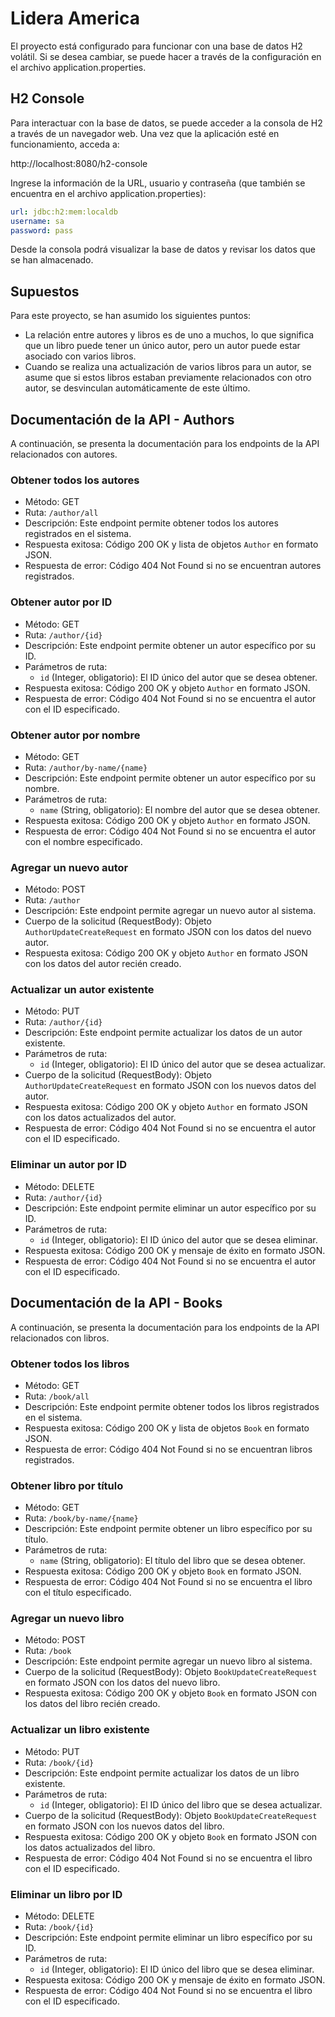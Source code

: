 # Lidera America

El proyecto está configurado para funcionar con una base de datos H2 volátil. Si se desea cambiar, 
se puede hacer a través de la configuración en el archivo application.properties.

## H2 Console

Para interactuar con la base de datos, se puede acceder a la consola de H2 a través de un navegador web. Una vez que la aplicación esté en funcionamiento, acceda a:

http://localhost:8080/h2-console

Ingrese la información de la URL, usuario y contraseña (que también se encuentra en el archivo application.properties):

```yml
url: jdbc:h2:mem:localdb
username: sa 
password: pass
```

Desde la consola podrá visualizar la base de datos y revisar los datos que se han almacenado.

## Supuestos
Para este proyecto, se han asumido los siguientes puntos:

* La relación entre autores y libros es de uno a muchos,
  lo que significa que un libro puede tener un único autor, pero un autor puede estar asociado con varios libros.
* Cuando se realiza una actualización de varios libros para un autor,
  se asume que si estos libros estaban previamente relacionados con otro autor, se desvinculan automáticamente de este último.

## Documentación de la API - Authors

A continuación, se presenta la documentación para los endpoints de la API relacionados con autores.

### Obtener todos los autores

- Método: GET
- Ruta: `/author/all`
- Descripción: Este endpoint permite obtener todos los autores registrados en el sistema.
- Respuesta exitosa: Código 200 OK y lista de objetos `Author` en formato JSON.
- Respuesta de error: Código 404 Not Found si no se encuentran autores registrados.

### Obtener autor por ID

- Método: GET
- Ruta: `/author/{id}`
- Descripción: Este endpoint permite obtener un autor específico por su ID.
- Parámetros de ruta:
  - `id` (Integer, obligatorio): El ID único del autor que se desea obtener.
- Respuesta exitosa: Código 200 OK y objeto `Author` en formato JSON.
- Respuesta de error: Código 404 Not Found si no se encuentra el autor con el ID especificado.

### Obtener autor por nombre

- Método: GET
- Ruta: `/author/by-name/{name}`
- Descripción: Este endpoint permite obtener un autor específico por su nombre.
- Parámetros de ruta:
  - `name` (String, obligatorio): El nombre del autor que se desea obtener.
- Respuesta exitosa: Código 200 OK y objeto `Author` en formato JSON.
- Respuesta de error: Código 404 Not Found si no se encuentra el autor con el nombre especificado.

### Agregar un nuevo autor

- Método: POST
- Ruta: `/author`
- Descripción: Este endpoint permite agregar un nuevo autor al sistema.
- Cuerpo de la solicitud (RequestBody): Objeto `AuthorUpdateCreateRequest` en formato JSON con los datos del nuevo autor.
- Respuesta exitosa: Código 200 OK y objeto `Author` en formato JSON con los datos del autor recién creado.

### Actualizar un autor existente

- Método: PUT
- Ruta: `/author/{id}`
- Descripción: Este endpoint permite actualizar los datos de un autor existente.
- Parámetros de ruta:
  - `id` (Integer, obligatorio): El ID único del autor que se desea actualizar.
- Cuerpo de la solicitud (RequestBody): Objeto `AuthorUpdateCreateRequest` en formato JSON con los nuevos datos del autor.
- Respuesta exitosa: Código 200 OK y objeto `Author` en formato JSON con los datos actualizados del autor.
- Respuesta de error: Código 404 Not Found si no se encuentra el autor con el ID especificado.

### Eliminar un autor por ID

- Método: DELETE
- Ruta: `/author/{id}`
- Descripción: Este endpoint permite eliminar un autor específico por su ID.
- Parámetros de ruta:
  - `id` (Integer, obligatorio): El ID único del autor que se desea eliminar.
- Respuesta exitosa: Código 200 OK y mensaje de éxito en formato JSON.
- Respuesta de error: Código 404 Not Found si no se encuentra el autor con el ID especificado.

## Documentación de la API - Books

A continuación, se presenta la documentación para los endpoints de la API relacionados con libros.

### Obtener todos los libros

- Método: GET
- Ruta: `/book/all`
- Descripción: Este endpoint permite obtener todos los libros registrados en el sistema.
- Respuesta exitosa: Código 200 OK y lista de objetos `Book` en formato JSON.
- Respuesta de error: Código 404 Not Found si no se encuentran libros registrados.

### Obtener libro por título

- Método: GET
- Ruta: `/book/by-name/{name}`
- Descripción: Este endpoint permite obtener un libro específico por su título.
- Parámetros de ruta:
  - `name` (String, obligatorio): El título del libro que se desea obtener.
- Respuesta exitosa: Código 200 OK y objeto `Book` en formato JSON.
- Respuesta de error: Código 404 Not Found si no se encuentra el libro con el título especificado.

### Agregar un nuevo libro

- Método: POST
- Ruta: `/book`
- Descripción: Este endpoint permite agregar un nuevo libro al sistema.
- Cuerpo de la solicitud (RequestBody): Objeto `BookUpdateCreateRequest` en formato JSON con los datos del nuevo libro.
- Respuesta exitosa: Código 200 OK y objeto `Book` en formato JSON con los datos del libro recién creado.

### Actualizar un libro existente

- Método: PUT
- Ruta: `/book/{id}`
- Descripción: Este endpoint permite actualizar los datos de un libro existente.
- Parámetros de ruta:
  - `id` (Integer, obligatorio): El ID único del libro que se desea actualizar.
- Cuerpo de la solicitud (RequestBody): Objeto `BookUpdateCreateRequest` en formato JSON con los nuevos datos del libro.
- Respuesta exitosa: Código 200 OK y objeto `Book` en formato JSON con los datos actualizados del libro.
- Respuesta de error: Código 404 Not Found si no se encuentra el libro con el ID especificado.

### Eliminar un libro por ID

- Método: DELETE
- Ruta: `/book/{id}`
- Descripción: Este endpoint permite eliminar un libro específico por su ID.
- Parámetros de ruta:
  - `id` (Integer, obligatorio): El ID único del libro que se desea eliminar.
- Respuesta exitosa: Código 200 OK y mensaje de éxito en formato JSON.
- Respuesta de error: Código 404 Not Found si no se encuentra el libro con el ID especificado.
